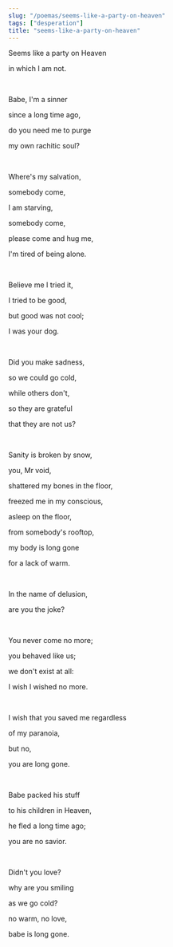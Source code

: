 ```yaml
---
slug: "/poemas/seems-like-a-party-on-heaven"
tags: ["desperation"]
title: "seems-like-a-party-on-heaven"
---
```

Seems like a party on Heaven

in which I am not.

&nbsp;

Babe, I'm a sinner

since a long time ago,

do you need me to purge

my own rachitic soul?

&nbsp;

Where's my salvation,

somebody come,

I am starving,

somebody come,

please come and hug me,

I'm tired of being alone.

&nbsp;

Believe me I tried it,

I tried to be good,

but good was not cool;

I was your dog.

&nbsp;

Did you make sadness,

so we could go cold,

while others don't,

so they are grateful

that they are not us?

&nbsp;

Sanity is broken by snow,

you, Mr void,

shattered my bones in the floor,

freezed me in my conscious,

asleep on the floor,

from somebody's rooftop,

my body is long gone

for a lack of warm.

&nbsp;

In the name of delusion,

are you the joke?

&nbsp;

You never come no more;

you behaved like us;

we don't exist at all:

I wish I wished no more.

&nbsp;

I wish that you saved me regardless

of my paranoia,

but no,

you are long gone.

&nbsp;

Babe packed his stuff

to his children in Heaven,

he fled a long time ago;

you are no savior.

&nbsp;

Didn't you love?

why are you smiling

as we go cold?

no warm, no love,

babe is long gone.